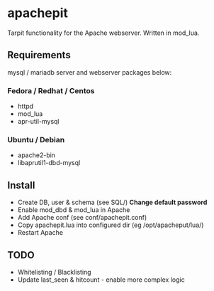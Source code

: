 # apachepit

Tarpit functionality for the Apache webserver. Written in mod_lua.

## Requirements

mysql / mariadb server and webserver packages below:

### Fedora / Redhat / Centos

- httpd
- mod_lua
- apr-util-mysql

### Ubuntu / Debian

- apache2-bin
- libaprutil1-dbd-mysql

## Install

- Create DB, user & schema (see SQL/)  **Change default password**
- Enable mod_dbd & mod_lua in Apache
- Add Apache conf (see conf/apachepit.conf)
- Copy apachepit.lua into configured dir (eg /opt/apacheput/lua/)
- Restart Apache

## TODO

- Whitelisting / Blacklisting
- Update last_seen & hitcount - enable more complex logic